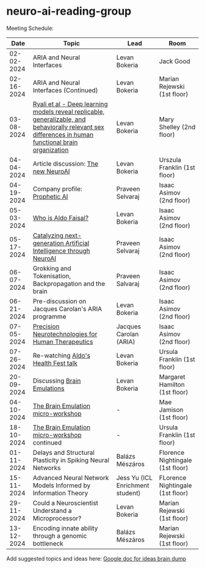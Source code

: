 # neuro-ai-reading-group

Meeting Schedule: 

| Date | Topic | Lead | Room |                                                                       
| ---- | ----- | ---- | ---- | 
| 02-02-2024 | ARIA and Neural Interfaces   | Levan Bokeria  | Jack Good  |
| 02-16-2024  | ARIA and Neural Interfaces (Continued) | Levan Bokeria  | Marian Rejewski (1st floor)  |
| 03-08-2024  | [Ryali et al - Deep learning models reveal replicable, generalizable, and behaviorally relevant sex differences in human functional brain organization](https://www.pnas.org/doi/10.1073/pnas.2310012121) | Levan Bokeria  | Mary Shelley (2nd floor) |
| 04-04-2024  | Article discussion: [The new NeuroAI](https://www.nature.com/articles/s42256-024-00826-6) | Levan Bokeria  | Urszula Franklin (1st floor) |
| 04-19-2024 | Company profile: [Prophetic AI](https://propheticai.co/)   | Praveen Selvaraj | Isaac Asimov (2nd floor)  |
| 05-03-2024 | [Who is Aldo Faisal?](https://github.com/alan-turing-institute/neuro-ai-reading-group/blob/main/sessions/2024-05-03/2024-05-03%20Aldo%20Faisal.md) | Levan Bokeria | Isaac Asimov (2nd floor)  |
| 05-17-2024 | [Catalyzing next-generation Artificial Intelligence through NeuroAI](https://www.nature.com/articles/s41467-023-37180-x)   | Praveen Selvaraj | Isaac Asimov (2nd floor)  |
| 06-07-2024 | Grokking and Tokenisation, Backpropagation and the brain   | Praveen Salvaraj | Isaac Asimov (2nd floor)  |
| 06-21-2024 | Pre-discussion on Jacques Carolan's ARIA programme | Levan Bokeria   | Isaac Asimov (2nd floor)  |
| 07-05-2024 | [Precision Neurotechnologies for Human Therapeutics](https://www.aria.org.uk/what-were-working-on/#jacques) | Jacques Carolan (ARIA) | Isaac Asimov (2nd floor)  |
| 07-26-2024 | Re-watching [Aldo's Health Fest talk](https://mathison.turing.ac.uk/page/3352) | Levan Bokeria | Ursula Franklin (1st floor)  |
| 20-09-2024 | Discussing [Brain Emulations](https://videos.carboncopies.org/view?m=yY1QRzTQA)   | Levan Bokeria | Margaret Hamilton (1st floor)  |
| 04-10-2024 | [The Brain Emulation micro-workshop](https://www.youtube.com/live/YYcuM45qu1o?si=xZU7CuC0HQxAu7_r)   | - | Mae Jamison (1st floor)  |
| 18-10-2024 | [The Brain Emulation micro-workshop](https://www.youtube.com/live/YYcuM45qu1o?si=xZU7CuC0HQxAu7_r) continued   | - | Ursula Franklin (1st floor)  |
| 01-11-2024 |  Delays and Structural Plasticity in Spiking Neural Networks  | Balázs Mészáros | Florence Nightingale (1st floor)  |
| 15-11-2024 |  Advanced Neural Network Models Informed by Information Theory | Jess Yu (ICL Enrichment student)| FLorence Nightingale (1st floor)  |
| 29-11-2024 |  Could a Neuroscientist Understand a Microprocessor? | Levan Bokeria | Marian Rejewski (1st floor)  |
| 13-12-2024 |  Encoding innate ability through a genomic bottleneck | Balázs Mészáros | Marian Rejewski (1st floor)  |

Add suggested topics and ideas here: 
[Google doc for ideas brain dump](https://docs.google.com/document/d/1jUdNckEyq8KCdHE2EFlncBy74TiQZj-gKjBX3_1t95A/edit?usp=sharing)
